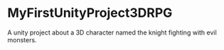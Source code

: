 # MyFirstUnityProject3DRPG
A unity project about a 3D character named the knight fighting with evil monsters.
